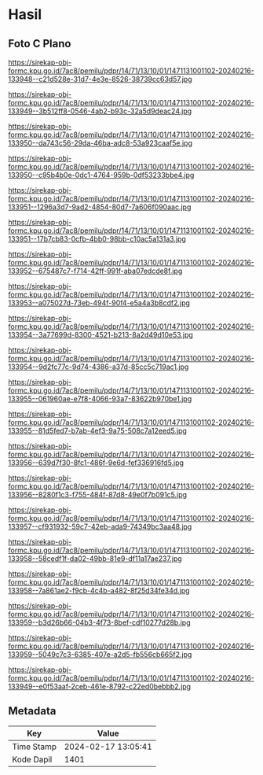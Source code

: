 # Hasil

## Foto C Plano

https://sirekap-obj-formc.kpu.go.id/7ac8/pemilu/pdpr/14/71/13/10/01/1471131001102-20240216-133948--c21d528e-31d7-4e3e-8526-38739cc63d57.jpg

https://sirekap-obj-formc.kpu.go.id/7ac8/pemilu/pdpr/14/71/13/10/01/1471131001102-20240216-133949--3b512ff8-0546-4ab2-b93c-32a5d9deac24.jpg

https://sirekap-obj-formc.kpu.go.id/7ac8/pemilu/pdpr/14/71/13/10/01/1471131001102-20240216-133950--da743c56-29da-46ba-adc8-53a923caaf5e.jpg

https://sirekap-obj-formc.kpu.go.id/7ac8/pemilu/pdpr/14/71/13/10/01/1471131001102-20240216-133950--c95b4b0e-0dc1-4764-959b-0df53233bbe4.jpg

https://sirekap-obj-formc.kpu.go.id/7ac8/pemilu/pdpr/14/71/13/10/01/1471131001102-20240216-133951--1296a3d7-9ad2-4854-80d7-7a606f090aac.jpg

https://sirekap-obj-formc.kpu.go.id/7ac8/pemilu/pdpr/14/71/13/10/01/1471131001102-20240216-133951--17b7cb83-0cfb-4bb0-98bb-c10ac5a131a3.jpg

https://sirekap-obj-formc.kpu.go.id/7ac8/pemilu/pdpr/14/71/13/10/01/1471131001102-20240216-133952--675487c7-f714-42ff-991f-aba07edcde8f.jpg

https://sirekap-obj-formc.kpu.go.id/7ac8/pemilu/pdpr/14/71/13/10/01/1471131001102-20240216-133953--a075027d-73eb-494f-90f4-e5a4a3b8cdf2.jpg

https://sirekap-obj-formc.kpu.go.id/7ac8/pemilu/pdpr/14/71/13/10/01/1471131001102-20240216-133954--3a77699d-8300-4521-b213-8a2d49d10e53.jpg

https://sirekap-obj-formc.kpu.go.id/7ac8/pemilu/pdpr/14/71/13/10/01/1471131001102-20240216-133954--9d2fc77c-9d74-4386-a37d-85cc5c719ac1.jpg

https://sirekap-obj-formc.kpu.go.id/7ac8/pemilu/pdpr/14/71/13/10/01/1471131001102-20240216-133955--061960ae-e7f8-4066-93a7-83622b970be1.jpg

https://sirekap-obj-formc.kpu.go.id/7ac8/pemilu/pdpr/14/71/13/10/01/1471131001102-20240216-133955--81d5fed7-b7ab-4ef3-9a75-508c7a12eed5.jpg

https://sirekap-obj-formc.kpu.go.id/7ac8/pemilu/pdpr/14/71/13/10/01/1471131001102-20240216-133956--639d7f30-8fc1-486f-9e6d-fef336916fd5.jpg

https://sirekap-obj-formc.kpu.go.id/7ac8/pemilu/pdpr/14/71/13/10/01/1471131001102-20240216-133956--8280f1c3-f755-484f-87d8-49e0f7b091c5.jpg

https://sirekap-obj-formc.kpu.go.id/7ac8/pemilu/pdpr/14/71/13/10/01/1471131001102-20240216-133957--cf931932-59c7-42eb-ada9-74349bc3aa48.jpg

https://sirekap-obj-formc.kpu.go.id/7ac8/pemilu/pdpr/14/71/13/10/01/1471131001102-20240216-133958--58cedf1f-da02-49bb-81e9-df11a17ae237.jpg

https://sirekap-obj-formc.kpu.go.id/7ac8/pemilu/pdpr/14/71/13/10/01/1471131001102-20240216-133958--7a861ae2-f9cb-4c4b-a482-8f25d34fe34d.jpg

https://sirekap-obj-formc.kpu.go.id/7ac8/pemilu/pdpr/14/71/13/10/01/1471131001102-20240216-133959--b3d26b66-04b3-4f73-8bef-cdf10277d28b.jpg

https://sirekap-obj-formc.kpu.go.id/7ac8/pemilu/pdpr/14/71/13/10/01/1471131001102-20240216-133959--5049c7c3-6385-407e-a2d5-fb556cb665f2.jpg

https://sirekap-obj-formc.kpu.go.id/7ac8/pemilu/pdpr/14/71/13/10/01/1471131001102-20240216-133949--e0f53aaf-2ceb-461e-8792-c22ed0bebbb2.jpg


## Metadata

| Key        | Value               |
| ---------- | ------------------- |
| Time Stamp | 2024-02-17 13:05:41 |
| Kode Dapil | 1401                |




